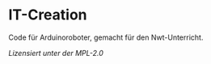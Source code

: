 # IT-Creation
Code für Arduinoroboter, gemacht für den Nwt-Unterricht.

*Lizensiert unter der MPL-2.0*
